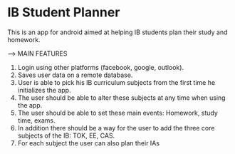 # IB Student Planner 
This is an app for android aimed at helping IB students plan their study and homework.

--> MAIN FEATURES

<ol>
<li>Login using other platforms (facebook, google, outlook).</li>
<li>Saves user data on a remote database.</li>
<li>User is able to pick his IB curriculum subjects from the first time he initializes the app.</li>
<li>The user should be able to alter these subjects at any time when using the app.</li>
<li>The user should be able to set these main events: Homework, study time, exams.</li>
<li>In addition there should be a way for the user to add the three core subjects of the IB: TOK, EE, CAS.</li>
<li>For each subject the user can also plan their IAs</li>
</ol>
